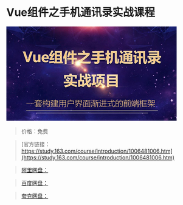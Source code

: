 # Vue组件之手机通讯录实战课程

![img](../../../assets/study163/free/ea94c60a1aab4dd191f7dbf79d266559.jpg)

> 价格：免费

> [官方链接：https://study.163.com/course/introduction/1006481006.htm](https://study.163.com/course/introduction/1006481006.htm)

> [阿里网盘：]()

> [百度网盘：]()

> [夸克网盘：]()

